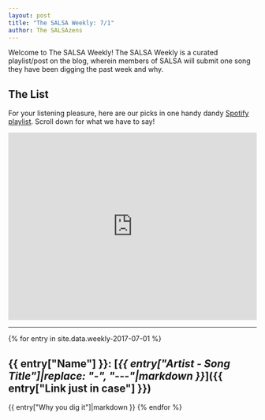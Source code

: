 ```yaml
---
layout: post
title: "The SALSA Weekly: 7/1"
author: The SALSAzens
---
```


Welcome to The SALSA Weekly! The SALSA Weekly is a curated playlist/post on the blog, wherein members of SALSA will submit one song they have been digging the past week and why.

<style>
iframe { margin: 0 auto; display: block; width: 100%; }
</style>

## The List

For your listening pleasure, here are our picks in one handy dandy [Spotify playlist](https://open.spotify.com/user/lunostophiles/playlist/2XHT7KCaxOcVvTqb7pMIDD). Scroll down for what we have to say!

<iframe src="https://open.spotify.com/embed/user/lunostophiles/playlist/2XHT7KCaxOcVvTqb7pMIDD" width="300" height="380" frameborder="0" allowtransparency="true"></iframe>

-----

{% for entry in site.data.weekly-2017-07-01 %}
## {{ entry["Name"] }}: [*{{ entry["Artist - Song Title"]|replace: "-", "---"|markdown }}*]({{ entry["Link just in case"] }})

{{ entry["Why you dig it"]|markdown }}
{% endfor %}
